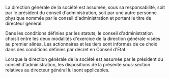 La direction générale de la société est assumée, sous sa responsabilité, soit par le président du conseil d'administration, soit par une autre personne physique nommée par le conseil d'administration et portant le titre de directeur général.

Dans les conditions définies par les statuts, le conseil d'administration choisit entre les deux modalités d'exercice de la direction générale visées au premier alinéa. Les actionnaires et les tiers sont informés de ce choix dans des conditions définies par décret en Conseil d'Etat.

Lorsque la direction générale de la société est assumée par le président du conseil d'administration, les dispositions de la présente sous-section relatives au directeur général lui sont applicables.
